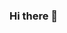 ### Hi there 👋

<!--

- 🔭 I’m a complete beginner, yet very curious and passionate one. 
- 🌱 I’m currently learning HTML and CSS.
- 👯 I’m looking to collaborate on cool projects in the future.
- 📫 How to reach me: Twitter: 13thspringmorning.
- ⚡ Fun fact: The moon has moonquakes.

-->
